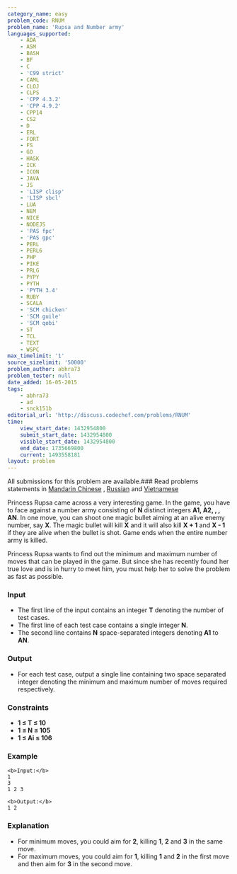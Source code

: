 ```yaml
---
category_name: easy
problem_code: RNUM
problem_name: 'Rupsa and Number army'
languages_supported:
    - ADA
    - ASM
    - BASH
    - BF
    - C
    - 'C99 strict'
    - CAML
    - CLOJ
    - CLPS
    - 'CPP 4.3.2'
    - 'CPP 4.9.2'
    - CPP14
    - CS2
    - D
    - ERL
    - FORT
    - FS
    - GO
    - HASK
    - ICK
    - ICON
    - JAVA
    - JS
    - 'LISP clisp'
    - 'LISP sbcl'
    - LUA
    - NEM
    - NICE
    - NODEJS
    - 'PAS fpc'
    - 'PAS gpc'
    - PERL
    - PERL6
    - PHP
    - PIKE
    - PRLG
    - PYPY
    - PYTH
    - 'PYTH 3.4'
    - RUBY
    - SCALA
    - 'SCM chicken'
    - 'SCM guile'
    - 'SCM qobi'
    - ST
    - TCL
    - TEXT
    - WSPC
max_timelimit: '1'
source_sizelimit: '50000'
problem_author: abhra73
problem_tester: null
date_added: 16-05-2015
tags:
    - abhra73
    - ad
    - snck151b
editorial_url: 'http://discuss.codechef.com/problems/RNUM'
time:
    view_start_date: 1432954800
    submit_start_date: 1432954800
    visible_start_date: 1432954800
    end_date: 1735669800
    current: 1493558181
layout: problem
---
```

All submissions for this problem are available.###  Read problems statements in [Mandarin Chinese](http://www.codechef.com/download/translated/SNCK151B/mandarin/RNUM.pdf) , [Russian](http://www.codechef.com/download/translated/SNCK151B/russian/RNUM.pdf) and [Vietnamese](http://www.codechef.com/download/translated/SNCK151B/vietnamese/RNUM.pdf)

Princess Rupsa came across a very interesting game. In the game, you have to face against a number army consisting of **N** distinct integers **A1, A2, , , AN**. In one move, you can shoot one magic bullet aiming at an alive enemy number, say **X**. The magic bullet will kill **X** and it will also kill **X + 1** and **X - 1** if they are alive when the bullet is shot. Game ends when the entire number army is killed.

Princess Rupsa wants to find out the minimum and maximum number of moves that can be played in the game. But since she has recently found her true love and is in hurry to meet him, you must help her to solve the problem as fast as possible.

### Input

- The first line of the input contains an integer **T** denoting the number of test cases.
- The first line of each test case contains a single integer **N**.
- The second line contains **N** space-separated integers denoting **A1** to **AN**.

### Output

- For each test case, output a single line containing two space separated integer denoting the minimum and maximum number of moves required respectively.

### Constraints

- **1 ≤ T ≤ 10**
- **1 ≤ N ≤ 105**
- **1 ≤ Ai ≤ 106**

### Example

```
<b>Input:</b>
1
3
1 2 3

<b>Output:</b>
1 2

```
### Explanation

- For minimum moves, you could aim for **2**, killing **1**, **2** and **3** in the same move.
- For maximum moves, you could aim for **1**, killing **1** and **2** in the first move and then aim for **3** in the second move.